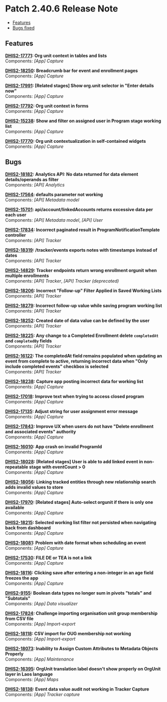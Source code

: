 # Patch 2.40.6 Release Note

- [Features](#features)
- [Bugs fixed](#bugs)

## Features

**[DHIS2-17771](https://dhis2.atlassian.net/browse/DHIS2-17771): Org unit context in tables and lists**  
Components: _[App] Capture_

**[DHIS2-18250](https://dhis2.atlassian.net/browse/DHIS2-18250): Breadcrumb bar for event and enrollment pages**  
Components: _[App] Capture_

**[DHIS2-17991](https://dhis2.atlassian.net/browse/DHIS2-17991): [Related stages] Show org.unit selector in "Enter details now"**  
Components: _[App] Capture_

**[DHIS2-17792](https://dhis2.atlassian.net/browse/DHIS2-17792): Org unit context in forms**  
Components: _[App] Capture_

**[DHIS2-15238](https://dhis2.atlassian.net/browse/DHIS2-15238): Show and filter on assigned user in Program stage working list**  
Components: _[App] Capture_

**[DHIS2-17770](https://dhis2.atlassian.net/browse/DHIS2-17770): Org unit contextualization in self-contained widgets**  
Components: _[App] Capture_

## Bugs

**[DHIS2-18182](https://dhis2.atlassian.net/browse/DHIS2-18182): Analytics API: No data returned for data element details/operands as filter**  
Components: _[API] Analytics_

**[DHIS2-17564](https://dhis2.atlassian.net/browse/DHIS2-17564): defaults parameter not working**  
Components: _[API] Metadata model_

**[DHIS2-15701](https://dhis2.atlassian.net/browse/DHIS2-15701): api/account/linkedAccounts returns excessive data per each user**  
Components: _[API] Metadata model_, _[API] User_

**[DHIS2-17834](https://dhis2.atlassian.net/browse/DHIS2-17834): Incorrect paginated result in ProgramNotificationTemplate controller**  
Components: _[API] Tracker_

**[DHIS2-18319](https://dhis2.atlassian.net/browse/DHIS2-18319): /tracker/events exports notes with timestamps instead of dates**  
Components: _[API] Tracker_

**[DHIS2-14829](https://dhis2.atlassian.net/browse/DHIS2-14829): Tracker endpoints return wrong enrollment orgunit when multiple enrollments**  
Components: _[API] Tracker_, _[API] Tracker (deprecated)_

**[DHIS2-18206](https://dhis2.atlassian.net/browse/DHIS2-18206): Incorrect "Follow-up" Filter Applied in Saved Working Lists**  
Components: _[API] Tracker_

**[DHIS2-18279](https://dhis2.atlassian.net/browse/DHIS2-18279): Incorrect follow-up value while saving program working list**  
Components: _[API] Tracker_

**[DHIS2-18252](https://dhis2.atlassian.net/browse/DHIS2-18252): Created date of data value can be defined by the user**  
Components: _[API] Tracker_

**[DHIS2-18225](https://dhis2.atlassian.net/browse/DHIS2-18225): Any change to a Completed Enrollment delete `completedAt` and `completedBy` fields**  
Components: _[API] Tracker_

**[DHIS2-16122](https://dhis2.atlassian.net/browse/DHIS2-16122): The completedAt field remains populated when updating an event from complete to active, returning incorrect data when "Only include completed events" checkbox is selected**  
Components: _[API] Tracker_

**[DHIS2-18238](https://dhis2.atlassian.net/browse/DHIS2-18238): Capture app posting incorrect data for working list**  
Components: _[App] Capture_

**[DHIS2-17018](https://dhis2.atlassian.net/browse/DHIS2-17018): Improve text when trying to access closed program**  
Components: _[App] Capture_

**[DHIS2-17135](https://dhis2.atlassian.net/browse/DHIS2-17135): Adjust string for user assignment error message**  
Components: _[App] Capture_

**[DHIS2-17843](https://dhis2.atlassian.net/browse/DHIS2-17843): Improve UX when users do not have "Delete enrollment and associated events" authority**  
Components: _[App] Capture_

**[DHIS2-16010](https://dhis2.atlassian.net/browse/DHIS2-16010): App crash on invalid ProgramId**  
Components: _[App] Capture_

**[DHIS2-18028](https://dhis2.atlassian.net/browse/DHIS2-18028): [Related stages] User is able to add linked event in non-repeatable stage with eventCount > 0**  
Components: _[App] Capture_

**[DHIS2-18056](https://dhis2.atlassian.net/browse/DHIS2-18056): Linking tracked entities through new relationship search adds invalid values to store**  
Components: _[App] Capture_

**[DHIS2-17970](https://dhis2.atlassian.net/browse/DHIS2-17970): [Related stages] Auto-select orgunit if there is only one available**  
Components: _[App] Capture_

**[DHIS2-18215](https://dhis2.atlassian.net/browse/DHIS2-18215): Selected working list filter not persisted when navigating back from dashboard**  
Components: _[App] Capture_

**[DHIS2-18081](https://dhis2.atlassian.net/browse/DHIS2-18081): Problem with date format when scheduling an event**  
Components: _[App] Capture_

**[DHIS2-17530](https://dhis2.atlassian.net/browse/DHIS2-17530): FILE DE or TEA is not a link**  
Components: _[App] Capture_

**[DHIS2-18116](https://dhis2.atlassian.net/browse/DHIS2-18116): Clicking save after entering a non-integer in an age field freezes the app**  
Components: _[App] Capture_

**[DHIS2-9155](https://dhis2.atlassian.net/browse/DHIS2-9155): Boolean data types no longer sum in pivots "totals" and "Subtotals"**  
Components: _[App] Data visualizer_

**[DHIS2-17824](https://dhis2.atlassian.net/browse/DHIS2-17824): Challenge importing organisation unit group membership from CSV file**  
Components: _[App] Import-export_

**[DHIS2-18118](https://dhis2.atlassian.net/browse/DHIS2-18118): CSV import for OUG membership not working**  
Components: _[App] Import-export_

**[DHIS2-18073](https://dhis2.atlassian.net/browse/DHIS2-18073): Inability to Assign Custom Attributes to Metadata Objects Properly**  
Components: _[App] Maintenance_

**[DHIS2-16395](https://dhis2.atlassian.net/browse/DHIS2-16395): OrgUnit translation label doesn't show properly on OrgUnit layer in Laos language**  
Components: _[App] Maps_

**[DHIS2-18138](https://dhis2.atlassian.net/browse/DHIS2-18138): Event data value audit not working in Tracker Capture**  
Components: _[App] Tracker capture_

